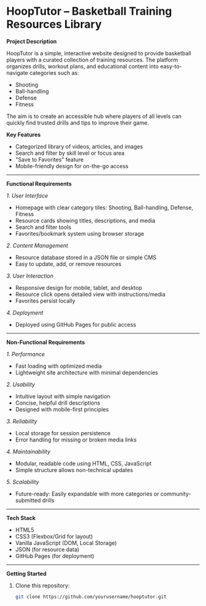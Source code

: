# HoopTutor – Basketball Training Resources Library

**Project Description**

HoopTutor is a simple, interactive website designed to provide basketball players with a curated collection of training resources. The platform organizes drills, workout plans, and educational content into easy-to-navigate categories such as:

- Shooting  
- Ball-handling  
- Defense  
- Fitness

The aim is to create an accessible hub where players of all levels can quickly find trusted drills and tips to improve their game.

**Key Features**

- Categorized library of videos, articles, and images  
- Search and filter by skill level or focus area  
- "Save to Favorites" feature  
- Mobile-friendly design for on-the-go access  

---

**Functional Requirements**

*1. User Interface*

- Homepage with clear category tiles: Shooting, Ball-handling, Defense, Fitness  
- Resource cards showing titles, descriptions, and media  
- Search and filter tools  
- Favorites/bookmark system using browser storage

*2. Content Management*

- Resource database stored in a JSON file or simple CMS  
- Easy to update, add, or remove resources

*3. User Interaction*

- Responsive design for mobile, tablet, and desktop  
- Resource click opens detailed view with instructions/media  
- Favorites persist locally

*4. Deployment*

- Deployed using GitHub Pages for public access

---

**Non-Functional Requirements**

*1. Performance*

- Fast loading with optimized media  
- Lightweight site architecture with minimal dependencies

*2. Usability*

- Intuitive layout with simple navigation  
- Concise, helpful drill descriptions  
- Designed with mobile-first principles

*3. Reliability*

- Local storage for session persistence  
- Error handling for missing or broken media links

*4. Maintainability*

- Modular, readable code using HTML, CSS, JavaScript  
- Simple structure allows non-technical updates

*5. Scalability*

- Future-ready: Easily expandable with more categories or community-submitted drills

---

**Tech Stack**

- HTML5  
- CSS3 (Flexbox/Grid for layout)  
- Vanilla JavaScript (DOM, Local Storage)  
- JSON (for resource data)  
- GitHub Pages (for deployment)

---

**Getting Started**

1. Clone this repository:
   ```bash
   git clone https://github.com/yourusername/hooptutor.git